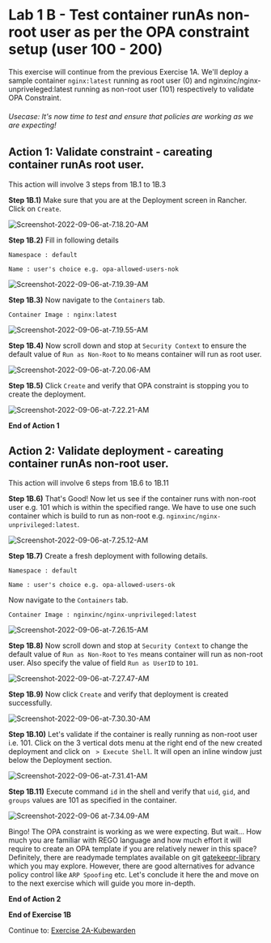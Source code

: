 # Lab 1 B - Test container runAs non-root user as per the OPA constraint setup (user 100 - 200) 

This exercise will continue from the previous Exercise 1A. We'll deploy a sample container `nginx:latest` running as root user (0) and nginxinc/nginx-unpriveleged:latest running as non-root user (101) respectively to validate OPA Constraint.  



###### Usecase: It's now time to test and ensure that policies are working as we are expecting! 



## Action 1: Validate constraint - careating container runAs root user. 

This action will involve 3 steps from 1B.1 to 1B.3

**Step 1B.1)** Make sure that you are at the Deployment screen in Rancher. Click on `Create`.

![Screenshot-2022-09-06-at-7.18.20-AM](../images/Screenshot-2022-09-06-at-7.18.20-AM.png)



**Step 1B.2)** Fill in following details

`Namespace : default`

`Name : user's choice e.g. opa-allowed-users-nok`



![Screenshot-2022-09-06-at-7.19.39-AM](../images/Screenshot-2022-09-06-at-7.19.39-AM.png)

**Step 1B.3)** Now navigate to the `Containers` tab. 

`Container Image : nginx:latest`

![Screenshot-2022-09-06-at-7.19.55-AM](../images/Screenshot-2022-09-06-at-7.19.55-AM.png)

**Step 1B.4)** Now scroll down and stop at `Security Context` to ensure the default value of `Run as Non-Root` to `No` means container will run as root user. 



![Screenshot-2022-09-06-at-7.20.06-AM](../images/Screenshot-2022-09-06-at-7.20.06-AM.png)

**Step 1B.5)** Click `Create` and verify that OPA constraint is stopping you to create the deployment. 

![Screenshot-2022-09-06-at-7.22.21-AM](../images/Screenshot-2022-09-06-at-7.22.21-AM.png)

**End of Action 1**

## Action 2: Validate deployment - careating container runAs non-root user. 

This action will involve 6 steps from 1B.6 to 1B.11

**Step 1B.6)** That's Good! Now let us see if the container runs with non-root user e.g. 101 which is within the specified range. We have to use one such container which is build to run as non-root e.g. `nginxinc/nginx-unprivileged:latest`. 

![Screenshot-2022-09-06-at-7.25.12-AM](../images/Screenshot-2022-09-06-at-7.25.12-AM.png)

**Step 1B.7)** Create a fresh deployment with following details. 

`Namespace : default`

`Name : user's choice e.g. opa-allowed-users-ok`

Now navigate to the `Containers` tab. 

`Container Image : nginxinc/nginx-unprivileged:latest`

![Screenshot-2022-09-06-at-7.26.15-AM](../images/Screenshot-2022-09-06-at-7.26.15-AM.png)

**Step 1B.8)** Now scroll down and stop at `Security Context` to change the default value of `Run as Non-Root` to `Yes` means container will run as non-root user. Also specify the value of field `Run as UserID`  to `101`. 

![Screenshot-2022-09-06-at-7.27.47-AM](../images/Screenshot-2022-09-06-at-7.27.47-AM.png)

**Step 1B.9)** Now click `Create` and verify that deployment is created successfully. 

![Screenshot-2022-09-06-at-7.30.30-AM](../images/Screenshot-2022-09-06-at-7.30.30-AM.png)

**Step 1B.10)** Let's validate if the container is really running as non-root user i.e. 101. Click on the 3 vertical dots menu at the right end of the new created deployment and click on ` > Execute Shell`. It will open an inline window just below the Deployment section. 

![Screenshot-2022-09-06-at-7.31.41-AM](../images/Screenshot-2022-09-06-at-7.31.41-AM.png)

**Step 1B.11)** Execute command `id` in the shell and verify that `uid`, `gid`, and `groups` values are 101 as specified in the container. 

![Screenshot-2022-09-06 at-7.34.09-AM](../images/Screenshot-2022-09-06-at-7.34.09-AM.png)

Bingo! The OPA constraint is working as we were expecting. But wait... How much you are familiar with REGO language and how much effort it will require to create an OPA template if you are relatively newer in this space? Definitely, there are readymade templates available on git [gatekeepr-library](https://github.com/open-policy-agent/gatekeeper-library) which you may explore. However, there are good alternatives for advance policy control like `ARP Spoofing` etc. Let's conclude it here the and move on to the next exercise which will guide you more in-depth. 

**End of Action 2**

**End of Exercise 1B**

Continue to: [Exercise 2A-Kubewarden](/docs/Lab02-Kubewarden.md)
